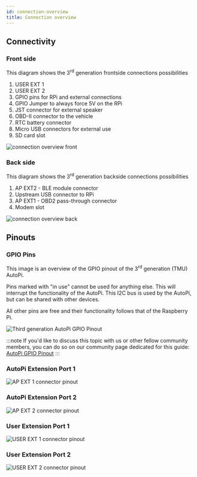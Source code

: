 ```yaml
---
id: connection-overview
title: Connection overview
---
```


## Connectivity

### Front side

This diagram shows the 3<sup>rd</sup> generation frontside connections possibilities

1. USER EXT 1
2. USER EXT 2
3. GPIO pins for RPi and external connections
4. GPIO Jumper to always force 5V on the RPi
5. JST connector for external speaker
6. OBD-II connector to the vehicle
7. RTC battery connector
8. Micro USB connectors for external use
9. SD card slot

![connection overview front](/img/hardware/legacy_devices/autopi_dongle_gen3/connection_overview/side1.png)

### Back side

This diagram shows the 3<sup>rd</sup> generation backside connections possibilities

1. AP EXT2 - BLE module connector
2. Upstream USB connector to RPi
3. AP EXT1 - OBD2 pass-through connector
4. Modem slot

![connection overview back](/img/hardware/legacy_devices/autopi_dongle_gen3/connection_overview/side2.png)

## Pinouts

### GPIO Pins

This image is an overview of the GPIO pinout of the 3<sup>rd</sup> generation (TMU) AutoPi.

Pins marked with "in use" cannot be used for anything else. This will interrupt the functionality
of the AutoPi. This I2C bus is used by the AutoPi, but can be shared with other devices. 

All other pins are free and their functionality follows that of the Raspberry Pi.

![Third generation AutoPi GPIO Pinout](/img/hardware/legacy_devices/autopi_dongle_gen3/connection_overview/gpio_pinout_gen3.png)

:::note
If you'd like to discuss this topic with us or other fellow community members, you can do so on
our community page dedicated for this guide:
[AutoPi GPIO Pinout](https://community.autopi.io/t/autopi-gpio-pinout/271)
:::


### AutoPi Extension Port 1

![AP EXT 1 connector pinout](/img/hardware/legacy_devices/autopi_dongle_gen3/connection_overview/AP_EXT1.png)

### AutoPi Extension Port 2

![AP EXT 2 connector pinout](/img/hardware/legacy_devices/autopi_dongle_gen3/connection_overview/AP_EXT2.png)

### User Extension Port 1

![USER EXT 1 connector pinout](/img/hardware/legacy_devices/autopi_dongle_gen3/connection_overview/USER_EXT1.png)

### User Extension Port 2

![USER EXT 2 connector pinout](/img/hardware/legacy_devices/autopi_dongle_gen3/connection_overview/USER_EXT2.png)

